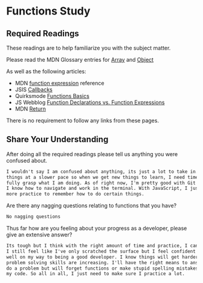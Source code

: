 # Functions Study

## Required Readings

These readings are to help familiarize you with the subject matter.

Please read the MDN Glossary entries for [Array](https://developer.mozilla.org/en-US/docs/Glossary/array) and [Object](https://developer.mozilla.org/en-US/docs/Glossary/Object)

As well as the following articles:

-   MDN [function expression](https://developer.mozilla.org/en-US/docs/Web/JavaScript/Reference/Operators/function) reference
-   JSIS [Callbacks](http://javascriptissexy.com/understand-javascript-callback-functions-and-use-them/)
-   Quirksmode [Functions Basics](http://www.quirksmode.org/js/function.html)
-   JS Webblog [Function Declarations vs. Function Expressions](https://javascriptweblog.wordpress.com/2010/07/06/function-declarations-vs-function-expressions/)
-   MDN [Return](https://developer.mozilla.org/en-US/docs/Web/JavaScript/Reference/Statements/return)

There is no requirement to follow any links from these pages.

## Share Your Understanding

After doing all the required readings please tell us anything you were confused about.

```md
I wouldn't say I am confused about anything, its just a lot to take in. I learn
things at a slower pace so when we get new things to learn, I need time to
fully grasp what I am doing. As of right now, I'm pretty good with Git and GitHub.
I know how to navigate and work in the terminal. With JavaScript, I just need
more practice to remember how to do certain things.
```

Are there any nagging questions relating to functions that you have?

```md
No nagging questions
```

Thus far how are you feeling about your progress as a developer, please give
an extensive answer?

```md
Its tough but I think with the right amount of time and practice, I can succeed.
I still feel like I've only scratched the surface but I feel confident to say I'm
well on my way to being a good developer. I know things will get harder but my
problem solving skills are increasing. I'll have the right means to answer or
do a problem but will forget functions or make stupid spelling mistakes to hinder
my code. So all in all, I just need to make sure I practice a lot.
```
